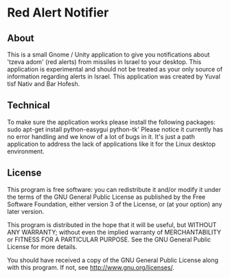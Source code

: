 # Red Alert Notifier
## About
This is a small Gnome / Unity application to give you notifications about 'tzeva adom' (red alerts) from missiles in Israel to your desktop. This application is experimental and should not be treated as your only source of information regarding alerts in Israel.
 This application was created by Yuval tisf Nativ and Bar Hofesh.
 
## Technical
To make sure the application works please install the following packages:
	sudo apt-get install python-easygui python-tk'
Please notice it currently has no error handling and we know of a lot of bugs in it. It's just a path application to address the lack of applications like it for the Linux desktop environment. 

## License

This program is free software: you can redistribute it and/or modify
it under the terms of the GNU General Public License as published by
the Free Software Foundation, either version 3 of the License, or
(at your option) any later version.

This program is distributed in the hope that it will be useful,
but WITHOUT ANY WARRANTY; without even the implied warranty of
MERCHANTABILITY or FITNESS FOR A PARTICULAR PURPOSE.  See the
GNU General Public License for more details.

You should have received a copy of the GNU General Public License
along with this program.  If not, see <http://www.gnu.org/licenses/>.